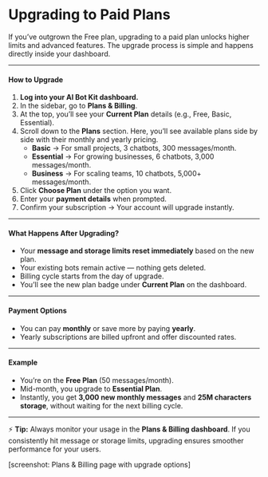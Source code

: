 # Upgrading to Paid Plans

If you’ve outgrown the Free plan, upgrading to a paid plan unlocks higher limits and advanced features. The upgrade process is simple and happens directly inside your dashboard.

***

#### How to Upgrade

1. **Log into your AI Bot Kit dashboard.**
2. In the sidebar, go to **Plans & Billing**.
3. At the top, you’ll see your **Current Plan** details (e.g., Free, Basic, Essential).
4. Scroll down to the **Plans** section. Here, you’ll see available plans side by side with their monthly and yearly pricing.
   * **Basic** → For small projects, 3 chatbots, 300 messages/month.
   * **Essential** → For growing businesses, 6 chatbots, 3,000 messages/month.
   * **Business** → For scaling teams, 10 chatbots, 5,000+ messages/month.
5. Click **Choose Plan** under the option you want.
6. Enter your **payment details** when prompted.
7. Confirm your subscription → Your account will upgrade instantly.

***

#### What Happens After Upgrading?

* Your **message and storage limits reset immediately** based on the new plan.
* Your existing bots remain active — nothing gets deleted.
* Billing cycle starts from the day of upgrade.
* You’ll see the new plan badge under **Current Plan** on the dashboard.

***

#### Payment Options

* You can pay **monthly** or save more by paying **yearly**.
* Yearly subscriptions are billed upfront and offer discounted rates.

***

#### Example

* You’re on the **Free Plan** (50 messages/month).
* Mid-month, you upgrade to **Essential Plan**.
* Instantly, you get **3,000 new monthly messages** and **25M characters storage**, without waiting for the next billing cycle.

***

⚡ **Tip:** Always monitor your usage in the **Plans & Billing dashboard**. If you consistently hit message or storage limits, upgrading ensures smoother performance for your users.

\[screenshot: Plans & Billing page with upgrade options]
